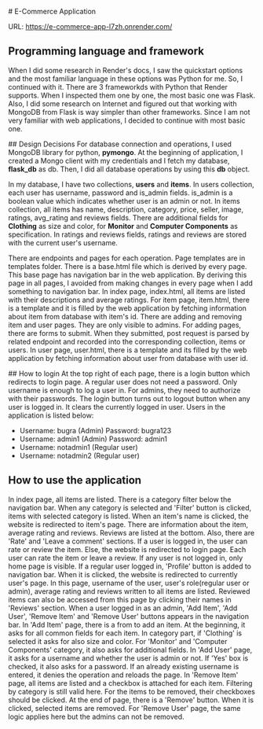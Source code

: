 # E-Commerce Application

URL: https://e-commerce-app-l7zh.onrender.com/

## Programming language and framework
When I did some research in Render's docs, I saw the quickstart options and the most familiar language in these options was Python for me. So, I continued with it. There are 3 frameworkds with Python that Render supports. When I inspected them one by one, the most basic one was Flask. Also, I did some research on Internet and figured out that working with MongoDB from Flask is way simpler than other frameworks. Since I am not very familiar with web applications, I decided to continue with most basic one.

## Design Decisions
For database connection and operations, I used MongoDB library for python, **pymongo**. At the beginning of application, I created a Mongo client with my credentials and I fetch my database, **flask_db** as db. Then, I did all database operations by using this **db** object. 

In my database, I have two collections, **users** and **items**. In users collection, each user has username, password and is_admin fields. is_admin is a boolean value which indicates whether user is an admin or not. In items collection, all items has name, description, category, price, seller, image, ratings, avg_rating and reviews fields. There are additional fields for **Clothing** as size and color, for **Monitor** and **Computer Components** as specification. In ratings and reviews fields, ratings and reviews are stored with the current user's username.

There are endpoints and pages for each operation. Page templates are in templates folder. There is a base.html file which is derived by every page. This base page has navigation bar in the web application. By deriving this page in all pages, I avoided from making changes in every page when I add something to navigation bar. In index page, index.html, all items are listed with their descriptions and average ratings. For item page, item.html, there is a template and it is filled by the web application by fetching information about item from database with item's id. There are adding and removing item and user pages. They are only visible to admins. For adding pages, there are forms to submit. When they submitted, post request is parsed by related endpoint and recorded into the corresponding collection, items or users. In user page, user.html, there is a template and its filled by the web application by fetching information about user from database with user id.

## How to login
At the top right of each page, there is a login button which redirects to login page. A regular user does not need a password. Only username is enough to log a user in. For admins, they need to authorize with their passwords. The login button turns out to logout button when any user is logged in. It clears the currently logged in user. Users in the application is listed below:
* Username: bugra (Admin)
  Password: bugra123
* Username: admin1 (Admin)
  Password: admin1
* Username: notadmin1 (Regular user)
* Username: notadmin2 (Regular user)

## How to use the application
In index page, all items are listed. There is a category filter below the navigation bar. When any category is selected and 'Filter' button is clicked, items with selected category is listed. When an item's name is clicked, the website is redirected to item's page. There are information about the item, average rating and reviews. Reviews are listed at the bottom. Also, there are 'Rate' and 'Leave a comment' sections. If a user is logged in, the user can rate or review the item. Else, the website is redirected to login page. Each user can rate the item or leave a review. If any user is not logged in, only home page is visible. If a regular user logged in, 'Profile' button is added to navigation bar. When it is clicked, the website is redirected to currently user's page. In this page, username of the user, user's role(regular user or admin), average rating and reviews written to all items are listed. Reviewed items can also be accessed from this page by clicking their names in 'Reviews' section. When a user logged in as an admin, 'Add Item', 'Add User', 'Remove Item' and 'Remove User' buttons appears in the navigation bar. In 'Add Item' page, there is a from to add an item. At the beginning, it asks for all common fields for each item. In category part, if 'Clothing' is selected it asks for also size and color. For 'Monitor' and 'Computer Components' category, it also asks for additional fields. In 'Add User' page, it asks for a username and whether the user is admin or not. If 'Yes' box is checked, it also asks for a password. If an already existing username is entered, it denies the operation and reloads the page. In 'Remove Item' page, all items are listed and a checkbox is attached for each item. Filtering by category is still valid here. For the items to be removed, their checkboxes should be clicked. At the end of page, there is a 'Remove' button. When it is clicked, selected items are removed. For 'Remove User' page, the same logic applies here but the admins can not be removed. 

